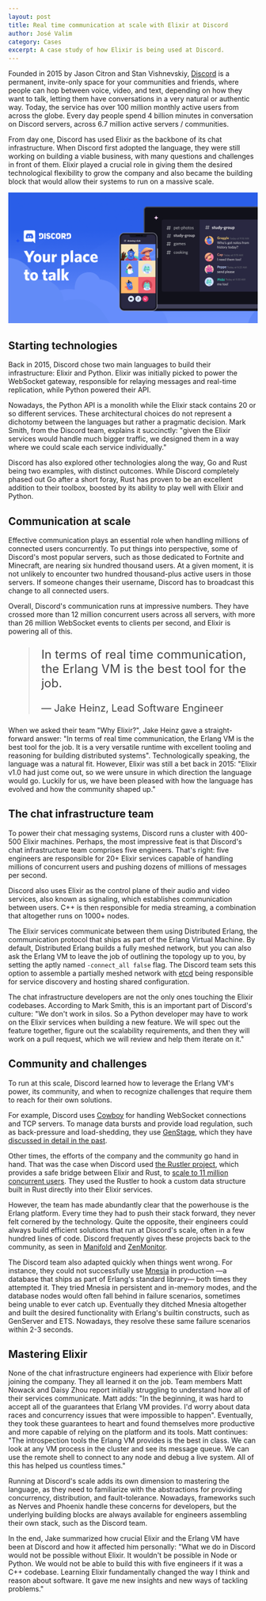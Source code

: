 ```yaml
---
layout: post
title: Real time communication at scale with Elixir at Discord
author: José Valim
category: Cases
excerpt: A case study of how Elixir is being used at Discord.
---
```


Founded in 2015 by Jason Citron and Stan Vishnevskiy, [Discord](https://discord.com/) is a permanent, invite-only space for your communities and friends, where people can hop between voice, video, and text, depending on how they want to talk, letting them have conversations in a very natural or authentic way. Today, the service has over 100 million monthly active users from across the globe. Every day people spend 4 billion minutes in conversation on Discord servers, across 6.7 million active servers / communities.

From day one, Discord has used Elixir as the backbone of its chat infrastructure. When Discord first adopted the language, they were still working on building a viable business, with many questions and challenges in front of them. Elixir played a crucial role in giving them the desired technological flexibility to grow the company and also became the building block that would allow their systems to run on a massive scale.

![Discord](/images/cases/discord.png)

## Starting technologies

Back in 2015, Discord chose two main languages to build their infrastructure: Elixir and Python. Elixir was initially picked to power the WebSocket gateway, responsible for relaying messages and real-time replication, while Python powered their API.

Nowadays, the Python API is a monolith while the Elixir stack contains 20 or so different services. These architectural choices do not represent a dichotomy between the languages but rather a pragmatic decision. Mark Smith, from the Discord team, explains it succinctly: "given the Elixir services would handle much bigger traffic, we designed them in a way where we could scale each service individually."

Discord has also explored other technologies along the way, Go and Rust being two examples, with distinct outcomes. While Discord completely phased out Go after a short foray, Rust has proven to be an excellent addition to their toolbox, boosted by its ability to play well with Elixir and Python.

## Communication at scale

Effective communication plays an essential role when handling millions of connected users concurrently. To put things into perspective, some of Discord's most popular servers, such as those dedicated to Fortnite and Minecraft, are nearing six hundred thousand users. At a given moment, it is not unlikely to encounter two hundred thousand-plus active users in those servers. If someone changes their username, Discord has to broadcast this change to all connected users. 

Overall, Discord's communication runs at impressive numbers. They have crossed more than 12 million concurrent users across all servers, with more than 26 million WebSocket events to clients per second, and Elixir is powering all of this.

<blockquote style="font-size: 24px; color: #444">
<p>In terms of real time communication, the Erlang VM is the best tool for the job.</p>
<p style="font-size: 20px">— Jake Heinz, Lead Software Engineer</p>
</blockquote>

When we asked their team "Why Elixir?", Jake Heinz gave a straight-forward answer: "In terms of real time communication, the Erlang VM is the best tool for the job. It is a very versatile runtime with excellent tooling and reasoning for building distributed systems". Technologically speaking, the language was a natural fit. However, Elixir was still a bet back in 2015: "Elixir v1.0 had just come out, so we were unsure in which direction the language would go. Luckily for us, we have been pleased with how the language has evolved and how the community shaped up."

## The chat infrastructure team

To power their chat messaging systems, Discord runs a cluster with 400-500 Elixir machines. Perhaps, the most impressive feat is that Discord's chat infrastructure team comprises five engineers. That's right: five engineers are responsible for 20+ Elixir services capable of handling millions of concurrent users and pushing dozens of millions of messages per second.

Discord also uses Elixir as the control plane of their audio and video services, also known as signaling, which establishes communication between users. C++ is then responsible for media streaming, a combination that altogether runs on 1000+ nodes.

The Elixir services communicate between them using Distributed Erlang, the communication protocol that ships as part of the Erlang Virtual Machine. By default, Distributed Erlang builds a fully meshed network, but you can also ask the Erlang VM to leave the job of outlining the topology up to you, by setting the aptly named `-connect_all false` flag. The Discord team sets this option to assemble a partially meshed network with [etcd](https://etcd.io/) being responsible for service discovery and hosting shared configuration.

The chat infrastructure developers are not the only ones touching the Elixir codebases. According to Mark Smith, this is an important part of Discord's culture: "We don't work in silos. So a Python developer may have to work on the Elixir services when building a new feature. We will spec out the feature together, figure out the scalability requirements, and then they will work on a pull request, which we will review and help them iterate on it."

## Community and challenges

To run at this scale, Discord learned how to leverage the Erlang VM's power, its community, and when to recognize challenges that require them to reach for their own solutions.

For example, Discord uses [Cowboy](https://github.com/ninenines/cowboy/) for handling WebSocket connections and TCP servers. To manage data bursts and provide load regulation, such as back-pressure and load-shedding, they use [GenStage](https://github.com/elixir-lang/gen_stage), which they have [discussed in detail in the past](https://blog.discord.com/how-discord-handles-push-request-bursts-of-over-a-million-per-minute-with-elixirs-genstage-8f899f0221b4).

Other times, the efforts of the company and the community go hand in hand. That was the case when Discord used [the Rustler project](https://github.com/rusterlium/rustler), which provides a safe bridge between Elixir and Rust, to [scale to 11 million concurrent users](https://blog.discord.com/using-rust-to-scale-elixir-for-11-million-concurrent-users-c6f19fc029d3). They used the Rustler to hook a custom data structure built in Rust directly into their Elixir services.

However, the team has made abundantly clear that the powerhouse is the Erlang platform. Every time they had to push their stack forward, they never felt cornered by the technology. Quite the opposite, their engineers could always build efficient solutions that run at Discord's scale, often in a few hundred lines of code. Discord frequently gives these projects back to the community, as seen in [Manifold](https://github.com/discord/manifold) and [ZenMonitor](https://github.com/discord/zen_monitor).

The Discord team also adapted quickly when things went wrong. For instance, they could not successfully use [Mnesia](https://erlang.org/doc/man/mnesia.html) in production —a database that ships as part of Erlang's standard library— both times they attempted it. They tried Mnesia in persistent and in-memory modes, and the database nodes would often fall behind in failure scenarios, sometimes being unable to ever catch up. Eventually they ditched Mnesia altogether and built the desired functionality with Erlang's builtin constructs, such as GenServer and ETS. Nowadays, they resolve these same failure scenarios within 2-3 seconds.

## Mastering Elixir

None of the chat infrastructure engineers had experience with Elixir before joining the company. They all learned it on the job. Team members Matt Nowack and Daisy Zhou report initially struggling to understand how all of their services communicate. Matt adds: "In the beginning, it was hard to accept all of the guarantees that Erlang VM provides. I'd worry about data races and concurrency issues that were impossible to happen". Eventually, they took these guarantees to heart and found themselves more productive and more capable of relying on the platform and its tools. Matt continues: "The introspection tools the Erlang VM provides is the best in class. We can look at any VM process in the cluster and see its message queue. We can use the remote shell to connect to any node and debug a live system. All of this has helped us countless times."

Running at Discord's scale adds its own dimension to mastering the language, as they need to familiarize with the abstractions for providing concurrency, distribution, and fault-tolerance. Nowadays, frameworks such as Nerves and Phoenix handle these concerns for developers, but the underlying building blocks are always available for engineers assembling their own stack, such as the Discord team.

In the end, Jake summarized how crucial Elixir and the Erlang VM have been at Discord and how it affected him personally: "What we do in Discord would not be possible without Elixir. It wouldn't be possible in Node or Python. We would not be able to build this with five engineers if it was a C++ codebase. Learning Elixir fundamentally changed the way I think and reason about software. It gave me new insights and new ways of tackling problems."

